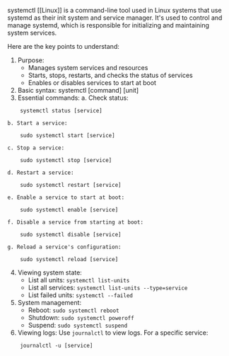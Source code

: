 systemctl [[Linux]] is a command-line tool used in Linux systems that use systemd as their init system and service manager. It's used to control and manage systemd, which is responsible for initializing and maintaining system services.

Here are the key points to understand:

1. Purpose:
    - Manages system services and resources
    - Starts, stops, restarts, and checks the status of services
    - Enables or disables services to start at boot
2. Basic syntax: systemctl [command] [unit]
3. Essential commands: 
    a. Check status:
```
    systemctl status [service]
```
    b. Start a service:
```
    sudo systemctl start [service]
```
    c. Stop a service:
```
    sudo systemctl stop [service]
```
    d. Restart a service:
```
    sudo systemctl restart [service]
```
    e. Enable a service to start at boot:
```
    sudo systemctl enable [service]
```
    f. Disable a service from starting at boot:
```
    sudo systemctl disable [service]
```
    g. Reload a service's configuration:
```
    sudo systemctl reload [service]
```
4. Viewing system state:
    - List all units: `systemctl list-units`
    - List all services: `systemctl list-units --type=service`
    - List failed units: `systemctl --failed`
5. System management:
    - Reboot: `sudo systemctl reboot`
    - Shutdown: `sudo systemctl poweroff`
    - Suspend: `sudo systemctl suspend`
6. Viewing logs: Use `journalctl` to view logs. For a specific service:
```
    journalctl -u [service]
```
